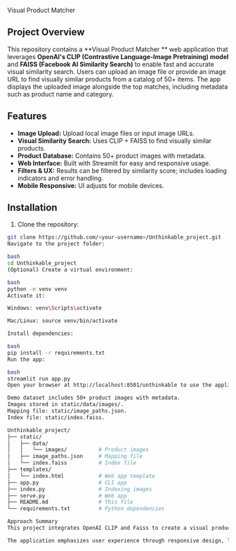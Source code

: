 Visual Product Matcher

## Project Overview
This repository contains a **Visual Product Matcher ** web application that leverages **OpenAI's CLIP (Contrastive Language-Image Pretraining) model** and **FAISS (Facebook AI Similarity Search)** to enable fast and accurate visual similarity search. Users can upload an image file or provide an image URL to find visually similar products from a catalog of 50+ items. The app displays the uploaded image alongside the top matches, including metadata such as product name and category.

## Features
- **Image Upload:** Upload local image files or input image URLs.  
- **Visual Similarity Search:** Uses CLIP + FAISS to find visually similar products.  
- **Product Database:** Contains 50+ product images with metadata.  
- **Web Interface:** Built with Streamlit for easy and responsive usage.  
- **Filters & UX:** Results can be filtered by similarity score; includes loading indicators and error handling.  
- **Mobile Responsive:** UI adjusts for mobile devices.

## Installation
1. Clone the repository:
```bash
git clone https://github.com/<your-username>/Unthinkable_project.git
Navigate to the project folder:

bash
cd Unthinkable_project
(Optional) Create a virtual environment:

bash
python -m venv venv
Activate it:

Windows: venv\Scripts\activate

Mac/Linux: source venv/bin/activate

Install dependencies:

bash
pip install -r requirements.txt
Run the app:

bash
streamlit run app.py
Open your browser at http://localhost:8501/unthinkable to use the application.

Demo dataset includes 50+ product images with metadata.
Images stored in static/data/images/.
Mapping file: static/image_paths.json.
Index file: static/index.faiss.

Unthinkable_project/
├── static/
│   ├── data/
│   │   └── images/          # Product images
│   ├── image_paths.json     # Mapping file
│   └── index.faiss          # Index file
├── templates/
│   └── index.html           # Web app template
├── app.py                   # CLI app
├── index.py                 # Indexing images
├── serve.py                 # Web app
├── README.md                # This file
└── requirements.txt         # Python dependencies

Approach Summary
This project integrates OpenAI CLIP and Faiss to create a visual product search engine. Each product image is processed through the pretrained CLIP model to generate a vector embedding representing its visual features. These embeddings are stored and indexed with Faiss, enabling efficient similarity searches across a large dataset. Users can upload an image or provide an image URL, which is also converted into a CLIP embedding. Faiss then identifies the nearest embeddings in the index, returning the most visually similar products. The web interface displays the uploaded image alongside top results and their metadata, with optional filtering by similarity score.

The application emphasizes user experience through responsive design, loading states, and error handling. By combining a state-of-the-art vision model with an optimized similarity search library, this solution demonstrates a practical approach to visual search applications, suitable for e-commerce or catalog systems. The project is fully extendable, allowing additional products or dataset updates, and can be hosted locally or on compatible cloud services. Overall, it provides an intuitive and efficient tool for users to find products based on visual similarity, showcasing both the power of modern AI models and effective search algorithms.
